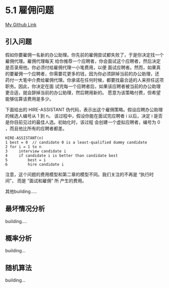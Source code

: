 # 5.1 雇佣问题
[My Github Link](https://github.com/kehuo/algorithm_py3)

## 引入问题

假如你要雇佣一名新的办公助理。你先前的雇佣尝试都失败了，于是你决定找一个雇佣代理。雇佣代理每天
给你推荐一个应聘者，你会面试这个应聘者，然后决定是否录用他。你必须付给雇佣代理一小笔费用，以便
面试应聘者。然而，如果真的要雇佣一个应聘者，你需要花更多的钱，因为你必须辞掉当前的办公助理，还
药付一大笔中介费给雇佣代理。你承诺在任何时候，都要找最合适的人来担任这项职务。因此，你决定在面
试完每一个应聘者后，如果该应聘者被当前的办公助理更合适，就会辞掉当前的办公助理，然后聘用新的。
愿意为该策略付费，但希望能够估算该费用是多少。

下面给出的 HIRE-ASSISTANT 伪代码，表示出这个雇佣策略。假设应聘办公助理的候选人编号从 1 到 n。
该过程中，假设你能在面试完应聘者 i 以后，决定 i 是否是你目前见过的最佳人选。初始化时，该过程
会创建一个虚拟应聘者，编号为 0 ，而且他比所有的应聘者都差。

    HIRE-ASSISTANT(n)
    1 best = 0  // candidate 0 is a least-qualified dummy candidate
    2 for i = 1 to n
    3     interview candidate i
    4     if candidate i is better than candidate best
    5         best = i
    6         hire candidate i

注意，这个问题的费用模型和第二章的模型不同。我们关注的不再是 “执行时间”， 而是 “面试和雇佣” 所
产生的费用。

其他building.....


## 最坏情况分析

building....


## 概率分析

building...


## 随机算法

building...